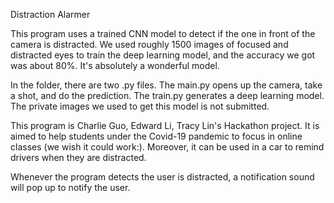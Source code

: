 Distraction Alarmer

This program uses a trained CNN model to detect if the one in front of the camera is distracted. We used roughly 1500 images of focused and distracted eyes to train the deep learning model, and the accuracy we got was about 80%. It's absolutely a wonderful model.

In the folder, there are two .py files. The main.py opens up the camera, take a shot, and do the prediction. The train.py generates a deep learning model. The private images we used to get this model is not submitted. 

This program is Charlie Guo, Edward Li, Tracy Lin's Hackathon project. It is aimed to help students under the Covid-19 pandemic to focus in online classes (we wish it could work:). Moreover, it can be used in a car to remind drivers when they are distracted.

Whenever the program detects the user is distracted, a notification sound will pop up to notify the user.
